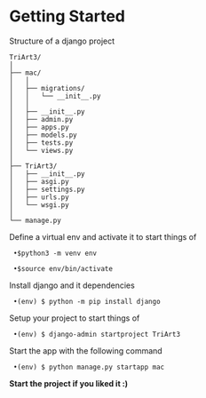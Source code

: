 # Getting Started

Structure of a django project
```
TriArt3/
│
├── mac/
│   │
│   ├── migrations/
│   │   └── __init__.py
│   │
│   ├── __init__.py
│   ├── admin.py
│   ├── apps.py
│   ├── models.py
│   ├── tests.py
│   └── views.py
│
├── TriArt3/
│   ├── __init__.py
│   ├── asgi.py
│   ├── settings.py
│   ├── urls.py
│   └── wsgi.py
│
└── manage.py
```
Define a virtual env and activate it to start things of
```
 •$python3 -m venv env

 •$source env/bin/activate
```
Install django and it dependencies
```
 •(env) $ python -m pip install django
```
Setup your project to start things of
```
 •(env) $ django-admin startproject TriArt3
```
Start the app with the following command
```
 •(env) $ python manage.py startapp mac
```

 **Start the project if you liked it :)**

